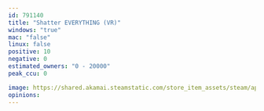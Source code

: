 ```yaml
---
id: 791140
title: "Shatter EVERYTHING (VR)"
windows: "true"
mac: "false"
linux: false
positive: 10
negative: 0
estimated_owners: "0 - 20000"
peak_ccu: 0

image: https://shared.akamai.steamstatic.com/store_item_assets/steam/apps/791140/header.jpg?t=1526545285
opinions:
---
```

